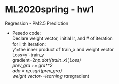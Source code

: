 # ML2020spring - hw1
 Regression - PM2.5 Prediction
 - Pesedo code:  
 Declare weight vector, initial Ir, and # of iteration  
   for i_th iteration:  
     y'=the inner product of train_x and weight vector  
     Loss=y'-train_y  
     gradient=2*np.dot((train_x)',Loss)  
     prev_gra += gra**2  
     ada = np.sqrt(prev_gra)  
     weight vector-=learning rate*gradient  
